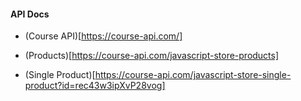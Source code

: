 #### API Docs

- (Course API)[https://course-api.com/]

- (Products)[https://course-api.com/javascript-store-products]

- (Single Product)[https://course-api.com/javascript-store-single-product?id=rec43w3ipXvP28vog]
